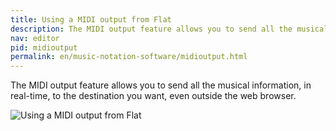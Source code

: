 ```yaml
---
title: Using a MIDI output from Flat
description: The MIDI output feature allows you to send all the musical information, in real-time, to the destination you want, even outside the web browser.
nav: editor
pid: midioutput
permalink: en/music-notation-software/midioutput.html
---
```


The MIDI output feature allows you to send all the musical information, in real-time, to the destination you want, even outside the web browser.

![Using a MIDI output from Flat](https://flat.io/img/help/editor_midioutput_en.gif)